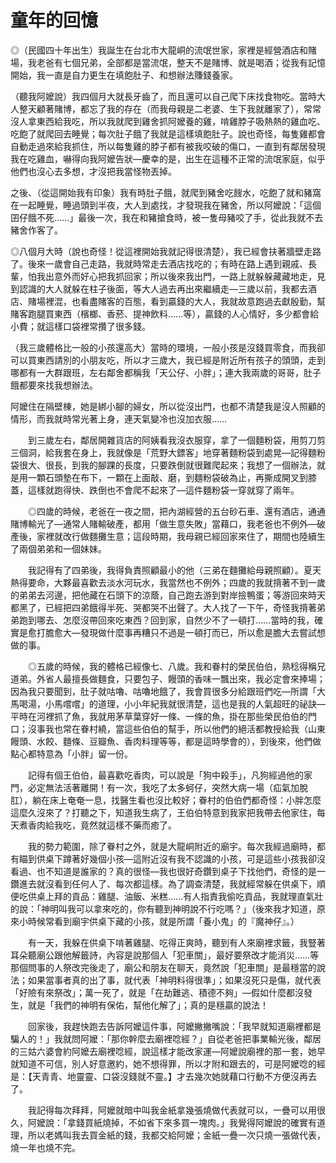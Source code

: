 # 童年的回憶

◎（民國四十年出生）我誕生在台北市大龍峒的流氓世家，家裡是經營酒店和賭場，我老爸有七個兄弟，全部都是當流氓，整天不是賭博、就是喝酒；從我有記憶開始，我一直是自力更生在填飽肚子、和想辦法賺錢養家。

（聽我阿嬤說）我四個月大就長牙齒了，而且還可以自己爬下床找食物吃。當時大人整天顧著賭博，都忘了我的存在（而我母親是二老婆、生下我就離家了），常常沒人拿東西給我吃，所以我就爬到雞舍抓阿嬤養的雞，啃雞脖子吸熱熱的雞血吃、吃飽了就爬回去睡覺；每次肚子餓了我就是這樣填飽肚子。說也奇怪，每隻雞都會自動走過來給我抓住，所以每隻雞的脖子都有被我咬破的傷口，一直到有鄰居發現我在吃雞血，嚇得向我阿嬤告狀—慶幸的是，出生在這種不正常的流氓家庭，似乎他們也沒心去多想，才沒把我當怪物丟掉。

之後、（從這開始我有印象）我有時肚子餓，就爬到豬舍吃餿水，吃飽了就和豬窩在一起睡覺，睡過頭到半夜，大人到處找，才發現我在豬舍，所以阿嬤說：「這個囝仔餓不死……」最後一次，我在和豬搶食時，被一隻母豬咬了手，從此我就不去豬舍作客了。

◎八個月大時（說也奇怪！從這裡開始我就記得很清楚），我已經會扶著牆壁走路了。後來一歲會自己走路，我就時常走去酒店找吃的；有時在路上遇到親戚、長輩，怕我出意外而好心把我抓回家；所以後來我出門，一路上就躲躲藏藏地走，見到認識的大人就躲在柱子後面，等大人過去再出來繼續走—三歲以前，我都去酒店、賭場裡混，也看盡賭客的百態，看到贏錢的大人，我就故意跑過去獻殷勤，幫賭客跑腿買東西（檳榔、香菸、提神飲料……等），贏錢的人心情好，多少都會給小費；就這樣口袋裡常攢了很多錢。

（我三歲體格比一般的小孩還高大）當時的環境，一般小孩是沒錢買零食，而我卻可以買東西請別的小朋友吃，所以才三歲大，我已經是附近所有孩子的頭頭，走到哪都有一大群跟班，左右鄰舍都稱我「天公仔、小胖」；連大我兩歲的哥哥，肚子餓都要來找我想辦法。

阿嬤住在隔壁棟，她是綁小腳的婦女，所以從沒出門，也都不清楚我是沒人照顧的情形，而我就時常光著上身，連天氣變冷也沒加衣服……

　　到三歲左右，鄰居開雜貨店的阿姨看我沒衣服穿，拿了一個麵粉袋，用剪刀剪三個洞，給我套在身上，我就像是「荒野大鏢客」地穿著麵粉袋到處晃—記得麵粉袋很大、很長，到我的腳踝的長度，只要跌倒就很難爬起來；我想了一個辦法，就是用一顆石頭墊在布下，一顆在上面敲、磨，到麵粉袋破為止，再撕成開叉到膝蓋，這樣就跑得快、跌倒也不會爬不起來了—這件麵粉袋一穿就穿了兩年。

　　◎四歲的時候，老爸在一夜之間，把內湖經營的五台砂石車、還有酒店，通通賭博輸光了—通常人賭輸破產，都用「做生意失敗」當藉口，我老爸也不例外—破產後，家裡就改行做麵攤生意；這段時期，我母親已經回家來住了，期間也陸續生了兩個弟弟和一個妹妹。

　　我記得有了四弟後，我得負責照顧最小的他（三弟在麵攤給母親照顧）。夏天熱得要命，大夥最喜歡去淡水河玩水，我當然也不例外；四歲的我就揹著不到一歲的弟弟去河邊，把他藏在石頭下的涼蔭，自己跑去游到對岸撿鴨蛋；等游回來時天都黑了，已經把四弟餓得半死、哭都哭不出聲了。大人找了一下午，奇怪我揹著弟弟跑到哪去、怎麼沒帶回來吃東西？回到家，自然少不了一頓打……當時的我，確實是愈打膽愈大—發現做什麼事再糟只不過是一頓打而已，所以愈是膽大去嘗試想做的事。

　　◎五歲的時候，我的體格已經像七、八歲。我和眷村的榮民伯伯，熟稔得稱兄道弟。外省人最擅長做麵食，只要包子、饅頭的香味一飄出來，我必定會來捧場；因為我只要聞到，肚子就咕嚕、咕嚕地餓了，我會買很多分給跟班們吃—所謂「大馬喝湯，小馬嚐嚐」的道理，小小年紀我就很清楚，這也是我的人氣超旺的祕訣—平時在河裡抓了魚，我就用茅草葉穿好一條、一條的魚，掛在那些榮民伯伯的門口；沒事我也常在眷村繞，當這些伯伯的幫手，所以他們的絕活都教授給我（山東饅頭、水餃、麵條、豆瓣魚、香肉料理等等，都是這時學會的），到後來，他們做點心都特意為「小胖」留一份。

　　記得有個王伯伯，最喜歡吃香肉，可以說是「狗中殺手」，凡狗經過他的家門，必定無法活著離開！有一次，我吃了太多蚵仔，突然大病一場（疝氣加脫肛），躺在床上奄奄一息，找醫生看也沒比較好；眷村的伯伯們都奇怪：小胖怎麼這麼久沒來了？打聽之下，知道我生病了，王伯伯特意到我家把我帶去他家住，每天煮香肉給我吃，竟然就這樣不藥而癒了。

　　我的勢力範圍，除了眷村之外，就是大龍峒附近的廟宇。每次我經過廟時，都有瞄到供桌下蹲著好幾個小孩—這附近沒有我不認識的小孩，可是這些小孩我卻沒看過、也不知道是誰家的？真的很怪—我也很好奇鑽到桌子下找他們，奇怪的是一鑽進去就沒看到任何人了、每次都這樣。為了調查清楚，我就經常躲在供桌下，順便吃供桌上拜的貢品：雞腿、油飯、米糕……有人指責我偷吃貢品，我就理直氣壯的說：「神明叫我可以拿來吃的，你有聽到神明說不行吃嗎？」（後來我才知道，原來小時候常看到廟宇供桌下藏的小孩，就是所謂「養小鬼」的『魔神仔』。）

　　有一天，我躲在供桌下啃著雞腿、吃得正爽時，聽到有人來廟裡求籤，我豎著耳朵聽廟公跟他解籤詩，內容是說那個人「犯車關」，最好要祭改才能消災……等那個問事的人祭改完後走了，廟公和朋友在聊天，竟然說「犯車關」是最穩當的說法；如果當事者真的出了事，就代表「神明料得很準」；如果沒死只是傷，就代表「好險有來祭改」；萬一死了，就是「在劫難逃、積德不夠」—假如什麼都沒發生，就是「我們的神明有保佑，幫他化解了」；真的是穩贏的說法！

　　回家後，我趕快跑去告訴阿嬤這件事，阿嬤撇撇嘴說：「我早就知道廟裡都是騙人的！」我就問阿嬤：「那你幹麼去廟裡唸經？」自從老爸把事業輸光後，鄰居的三姑六婆會約阿嬤去廟裡唸經，說這樣才能改家運—阿嬤說廟裡的那一套，她早就知道不可信，別人好意邀約，她不想得罪，所以才附和跟去的，可是阿嬤唸的經是：【天青青、地靈靈、口袋沒錢就不靈。】才去幾次她就藉口行動不方便沒再去了。

　　我記得每次拜拜，阿嬤就暗中叫我金紙拿幾張燒做代表就可以，一疊可以用很久，阿嬤說：「拿錢買紙燒掉，不如省下來多買一塊肉。」我覺得阿嬤說的確實有道理，所以老媽叫我去買金紙的錢，我都交給阿嬤；金紙一疊一次只燒一張做代表，燒一年也燒不完。